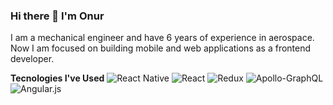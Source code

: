 ### Hi there 👋 I'm Onur

I am a mechanical engineer and have 6 years of experience in aerospace. Now I am focused on building mobile and web applications as a frontend developer.

**Tecnologies I've Used**
 ![React Native](https://img.shields.io/badge/react_native-%2320232a.svg?style=for-the-badge&logo=react&logoColor=%2361DAFB)
 ![React](https://img.shields.io/badge/react-%2320232a.svg?style=for-the-badge&logo=react&logoColor=%2361DAFB)
 ![Redux](https://img.shields.io/badge/redux-%23593d88.svg?style=for-the-badge&logo=redux&logoColor=white)
 ![Apollo-GraphQL](https://img.shields.io/badge/-ApolloGraphQL-311C87?style=for-the-badge&logo=apollo-graphql)
 ![Angular.js](https://img.shields.io/badge/angular.js-%23E23237.svg?style=for-the-badge&logo=angularjs&logoColor=white)
